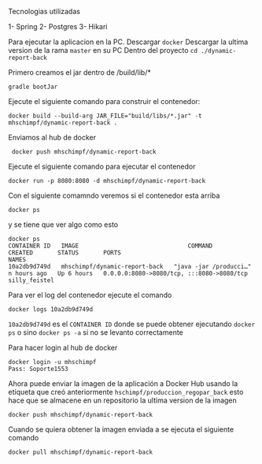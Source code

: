 Tecnologias utilizadas

1- Spring
2- Postgres
3- Hikari

Para ejecutar la aplicacion en la PC.
Descargar `docker`
Descargar la ultima version de la rama `master` en su PC
Dentro del proyecto `cd ./dynamic-report-back`

Primero creamos el jar dentro de /build/lib/*
```
gradle bootJar
```

Ejecute el siguiente comando para construir el contenedor:
```
docker build --build-arg JAR_FILE="build/libs/*.jar" -t mhschimpf/dynamic-report-back .
```

Enviamos al hub de docker
```
 docker push mhschimpf/dynamic-report-back
```

Ejecute el siguiente comando para ejecutar el contenedor
```
docker run -p 8080:8080 -d mhschimpf/dynamic-report-back
```

Con el siguiente comamndo veremos si el contenedor esta arriba
```
docker ps
```

y se tiene que ver algo como esto
``` 
docker ps
CONTAINER ID   IMAGE                               COMMAND                  CREATED       STATUS       PORTS                                       NAMES
10a2db9d749d   mhschimpf/dynamic-report-back   "java -jar /producci…"   n hours ago   Up 6 hours   0.0.0.0:8080->8080/tcp, :::8080->8080/tcp   silly_feistel
```

Para ver el log del contenedor ejecute el comando
```
docker logs 10a2db9d749d
```

`10a2db9d749d` es el `CONTAINER ID` donde se puede obtener ejecutando `docker ps` o sino `docker ps -a` si no se levanto correctamente


Para hacer login al hub de docker
```
docker login -u mhschimpf
Pass: Soporte1553
```


Ahora puede enviar la imagen de la aplicación a Docker Hub usando la etiqueta que creó anteriormente `hschimpf/produccion_regopar_back`
esto hace que se almacene en un repositorio la ultima version de la imagen

```
docker push mhschimpf/dynamic-report-back
```

Cuando se quiera obtener la imagen enviada a se ejecuta el siguiente comando

```
docker pull mhschimpf/dynamic-report-back
```
